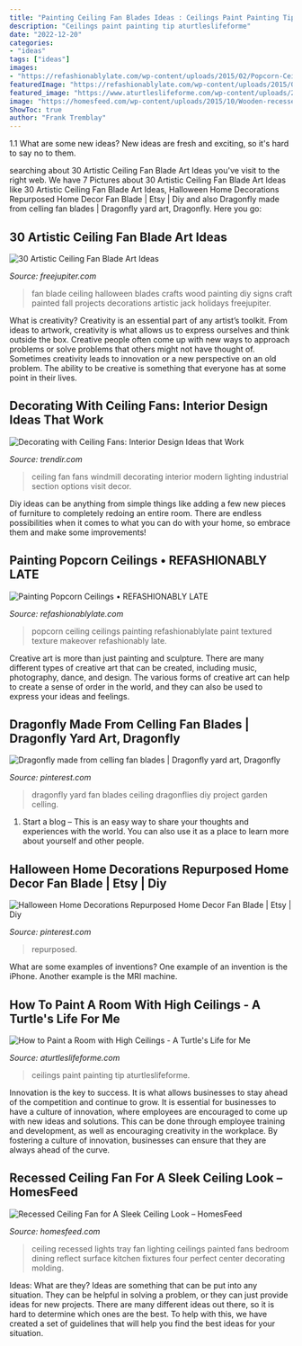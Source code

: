 ```yaml
---
title: "Painting Ceiling Fan Blades Ideas : Ceilings Paint Painting Tip Aturtleslifeforme"
description: "Ceilings paint painting tip aturtleslifeforme"
date: "2022-12-20"
categories:
- "ideas"
tags: ["ideas"]
images:
- "https://refashionablylate.com/wp-content/uploads/2015/02/Popcorn-Ceiling.jpg"
featuredImage: "https://refashionablylate.com/wp-content/uploads/2015/02/Popcorn-Ceiling.jpg"
featured_image: "https://www.aturtleslifeforme.com/wp-content/uploads/2015/03/painting-high-ceilings.jpg"
image: "https://homesfeed.com/wp-content/uploads/2015/10/Wooden-recessed-ceiling-fan-with-lam-in-the-center-of-fan-four-units-of-recessed-lighting-fixtures.jpg"
ShowToc: true
author: "Frank Tremblay"
---
```



1.1 What are some new ideas?
New ideas are fresh and exciting, so it's hard to say no to them.

	

		
searching about 30 Artistic Ceiling Fan Blade Art Ideas you've visit to the right web. We have 7 Pictures about 30 Artistic Ceiling Fan Blade Art Ideas like 30 Artistic Ceiling Fan Blade Art Ideas, Halloween Home Decorations Repurposed Home Decor Fan Blade | Etsy | Diy and also Dragonfly made from celling fan blades | Dragonfly yard art, Dragonfly. Here you go:
		
    
## 30 Artistic Ceiling Fan Blade Art Ideas

<img loading=lazy src="http://www.freejupiter.com/wp-content/uploads/2017/12/Ceiling-Fan-Blade-Art-Ideas-8-1.jpg" onerror="this.onerror=null;this.src='https://tse4.mm.bing.net/th?id=OIP.OhIkf6ndSwanVex3S6a_UQHaOB&amp;pid=15.1';" alt="30 Artistic Ceiling Fan Blade Art Ideas">

_Source: freejupiter.com_

>fan blade ceiling halloween blades crafts wood painting diy signs craft painted fall projects decorations artistic jack holidays freejupiter. 

	

What is creativity?
Creativity is an essential part of any artist’s toolkit. From ideas to artwork, creativity is what allows us to express ourselves and think outside the box. Creative people often come up with new ways to approach problems or solve problems that others might not have thought of. Sometimes creativity leads to innovation or a new perspective on an old problem. The ability to be creative is something that everyone has at some point in their lives.

    
## Decorating With Ceiling Fans: Interior Design Ideas That Work

<img loading=lazy src="http://cdn.trendir.com/wp-content/uploads/old/archives/2015/10/04/windmill-ceiling-fan-4.jpg" onerror="this.onerror=null;this.src='https://tse3.mm.bing.net/th?id=OIP.d-S_C1pCPKImKuhF-4Qe7AHaJ4&amp;pid=15.1';" alt="Decorating with Ceiling Fans: Interior Design Ideas that Work">

_Source: trendir.com_

>ceiling fan fans windmill decorating interior modern lighting industrial section options visit decor. 

	

Diy ideas can be anything from simple things like adding a few new pieces of furniture to completely redoing an entire room. There are endless possibilities when it comes to what you can do with your home, so embrace them and make some improvements!

    
## Painting Popcorn Ceilings • REFASHIONABLY LATE

<img loading=lazy src="https://refashionablylate.com/wp-content/uploads/2015/02/Popcorn-Ceiling.jpg" onerror="this.onerror=null;this.src='https://tse4.mm.bing.net/th?id=OIP.wg-na3fObmE4WnVQE7AjKAHaF7&amp;pid=15.1';" alt="Painting Popcorn Ceilings • REFASHIONABLY LATE">

_Source: refashionablylate.com_

>popcorn ceiling ceilings painting refashionablylate paint textured texture makeover refashionably late. 

	

Creative art is more than just painting and sculpture. There are many different types of creative art that can be created, including music, photography, dance, and design. The various forms of creative art can help to create a sense of order in the world, and they can also be used to express your ideas and feelings.

    
## Dragonfly Made From Celling Fan Blades | Dragonfly Yard Art, Dragonfly

<img loading=lazy src="https://i.pinimg.com/736x/a1/6a/55/a16a5569e5ae65127c4607118c797f94--dragonfly-art-project-s.jpg" onerror="this.onerror=null;this.src='https://tse2.mm.bing.net/th?id=OIP.pmgm9jewVkuGs40DiqiuUgHaF6&amp;pid=15.1';" alt="Dragonfly made from celling fan blades | Dragonfly yard art, Dragonfly">

_Source: pinterest.com_

>dragonfly yard fan blades ceiling dragonflies diy project garden celling. 

	

1. Start a blog – This is an easy way to share your thoughts and experiences with the world. You can also use it as a place to learn more about yourself and other people.

    
## Halloween Home Decorations Repurposed Home Decor Fan Blade | Etsy | Diy

<img loading=lazy src="https://i.pinimg.com/originals/93/ad/e8/93ade854f2e0243f7542b21d67130bdd.jpg" onerror="this.onerror=null;this.src='https://tse4.mm.bing.net/th?id=OIP.wD1ajhKBvbTTlgSa2plJWgHaLU&amp;pid=15.1';" alt="Halloween Home Decorations Repurposed Home Decor Fan Blade | Etsy | Diy">

_Source: pinterest.com_

>repurposed. 

	

What are some examples of inventions?
One example of an invention is the iPhone. Another example is the MRI machine.

    
## How To Paint A Room With High Ceilings - A Turtle&#039;s Life For Me

<img loading=lazy src="https://www.aturtleslifeforme.com/wp-content/uploads/2015/03/painting-high-ceilings.jpg" onerror="this.onerror=null;this.src='https://tse2.mm.bing.net/th?id=OIP.2_X2-Pq4mMt_jXtg2iMiawHaLH&amp;pid=15.1';" alt="How to Paint a Room with High Ceilings - A Turtle&#039;s Life for Me">

_Source: aturtleslifeforme.com_

>ceilings paint painting tip aturtleslifeforme. 

	

Innovation is the key to success. It is what allows businesses to stay ahead of the competition and continue to grow. It is essential for businesses to have a culture of innovation, where employees are encouraged to come up with new ideas and solutions. This can be done through employee training and development, as well as encouraging creativity in the workplace. By fostering a culture of innovation, businesses can ensure that they are always ahead of the curve.

    
## Recessed Ceiling Fan For A Sleek Ceiling Look – HomesFeed

<img loading=lazy src="https://homesfeed.com/wp-content/uploads/2015/10/Wooden-recessed-ceiling-fan-with-lam-in-the-center-of-fan-four-units-of-recessed-lighting-fixtures.jpg" onerror="this.onerror=null;this.src='https://tse2.mm.bing.net/th?id=OIP.KJHIQ7vJOaswmQgOP7QwbAHaFj&amp;pid=15.1';" alt="Recessed Ceiling Fan for A Sleek Ceiling Look – HomesFeed">

_Source: homesfeed.com_

>ceiling recessed lights tray fan lighting ceilings painted fans bedroom dining reflect surface kitchen fixtures four perfect center decorating molding. 

	

Ideas: What are they?
Ideas are something that can be put into any situation. They can be helpful in solving a problem, or they can just provide ideas for new projects. There are many different ideas out there, so it is hard to determine which ones are the best. To help with this, we have created a set of guidelines that will help you find the best ideas for your situation.

